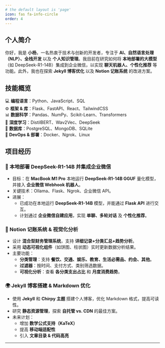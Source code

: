 ```yaml
---
# the default layout is 'page'
icon: fas fa-info-circle
order: 4
---
```


## 个人简介  
你好，我是 **小杨**，一名热衷于技术与创新的开发者，专注于 **AI、自然语言处理（NLP）、全栈开发** 以及 **个人知识管理**。我目前在研究如何将 **本地部署的大模型**（如 DeepSeek-R1-14B）集成到企业微信，以实现 **聊天机器人、个性化推荐** 等功能。此外，我也在探索 **Jekyll 博客优化** 以及 **Notion 记账系统** 的改进方案。

## 技能概览  
💻 **编程语言**：Python、JavaScript、SQL  
⚙️ **框架 & 库**：Flask、FastAPI、React、TailwindCSS  
📊 **数据科学**：Pandas、NumPy、Scikit-Learn、Transformers  
🧠 **深度学习**：DistilBERT、Wav2Vec、DeepSeek  
📂 **数据库**：PostgreSQL、MongoDB、SQLite  
🔧 **DevOps & 部署**：Docker、Ngrok、Linux  

## 项目经历  

### 🚀 本地部署 DeepSeek-R1-14B 并集成企业微信  
- 目标：在 **MacBook M1 Pro** 本地运行 **DeepSeek-R1-14B GGUF** 量化模型，并接入 **企业微信 Webhook 机器人**。  
- 关键技术：Ollama、Flask、Ngrok、企业微信 API。  
- 进展：
  - 已成功在本地运行 **DeepSeek-R1-14B** 模型，并能通过 **Flask API** 进行交互。
  - 计划通过 **企业微信自建应用**，实现 **单聊、多轮对话** 及 **个性化推荐**。

### 📝 Notion 记账系统 & 视觉化分析  
- 设计 **混合型财务管理系统**，支持 **详细记录+分类汇总+趋势分析**。  
- 采用 **动态可视化组件**（如饼图、柱状图）实时更新数据分析结果。  
- 主要功能：
  - **分类管理**：支持 **餐饮、交通、娱乐、教育、生活必需品、约会、其他**。  
  - **过滤器**：按时间、支付方式、类别筛选数据。  
  - **可视化分析**：查看 **各分类支出占比** 和 **月度消费趋势**。

### 🌍 Jekyll 博客搭建 & Markdown 优化  
- 使用 **Jekyll** 和 **Chirpy 主题** 搭建个人博客，优化 Markdown 格式，提高可读性。  
- 研究 **静态资源管理**，探索 **自托管 vs. CDN** 的最佳方案。  
- 未来计划：
  - 增加 **数学公式支持（KaTeX）**  
  - 提高 **移动端适配性**  
  - 引入 **文章目录 & 代码高亮**  

---

